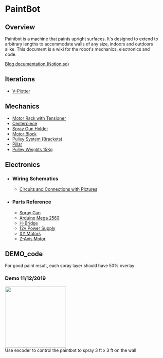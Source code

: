 # PaintBot

## Overview
Paintbot is a machine that paints upright surfaces. It's designed to extend to arbitrary lengths to accommodate walls of any size, indoors and outdoors alike. This document is a wiki for the robot's mechanics, electronics and code.

[Blog documentation (Notion.so)](https://www.notion.so/Paint-Bot-9628c4905eeb4714969bc28a3e177a94)

## Iterations
  * [V-Plotter](https://github.com/UniKlo/PaintBot/tree/master/Iterations/V-Plotter)
  
## Mechanics
  * [Motor Rack with Tensioner](https://github.com/UniKlo/PaintBot/tree/master/Mechanics/MotorRack)
  * [Centerpiece](https://github.com/UniKlo/PaintBot/tree/master/Mechanics/Centerpiece)
  * [Spray Gun Holder](https://github.com/UniKlo/PaintBot/tree/master/Mechanics/SprayGunHolder)
  * [Motor Block](https://github.com/UniKlo/PaintBot/tree/master/Mechanics/MotorBlock)
  * [Pulley System (Brackets)](https://github.com/UniKlo/PaintBot/tree/master/Mechanics/PulleySystem)
  * [Pillar](https://github.com/UniKlo/PaintBot/tree/master/Mechanics/Pillar)
  * [Pulley Weights 15Kg](https://github.com/UniKlo/PaintBot/tree/master/Mechanics/PulleyWeights)

## Electronics
  - ### Wiring Schematics
    * [Circuits and Connections with Pictures](https://github.com/UniKlo/PaintBot/tree/master/Electronics/Wiring)
  
  - ###  Parts Reference
    * [Spray Gun](https://github.com/UniKlo/PaintBot/tree/master/Electronics/Parts/SprayGun)
    * [Arduino Mega 2560](https://github.com/UniKlo/PaintBot/tree/master/Electronics/Parts/Arduino)
    * [H-Bridge](https://github.com/UniKlo/PaintBot/tree/master/Electronics/Parts/H-Bridge)
    * [12v Power Supply](https://github.com/UniKlo/PaintBot/tree/master/Electronics/Parts/PowerSupply)
    * [XY Motors](https://github.com/UniKlo/PaintBot/tree/master/Electronics/Parts/XYMotors)
    * [Z-Axis Motor](https://github.com/UniKlo/PaintBot/tree/master/Electronics/Parts/Z-AxisMotor)

## DEMO_code

For good paint result, each spray layer should have 50% overlay <br/>
### Demo 11/12/2019 <br/>
[<img src="https://imgur.com/UIRjAdK.jpg" width="200">](https://s3.us-west-2.amazonaws.com/secure.notion-static.com/7d0dce7c-0327-4c29-8f80-19949124757a/A6B893AF-5B91-4EBE-B7AC-E00EC5459D5E.mp4?X-Amz-Algorithm=AWS4-HMAC-SHA256&X-Amz-Credential=ASIAT73L2G45CFZBT5XP%2F20191115%2Fus-west-2%2Fs3%2Faws4_request&X-Amz-Date=20191115T082712Z&X-Amz-Expires=86400&X-Amz-Security-Token=IQoJb3JpZ2luX2VjEDAaCXVzLXdlc3QtMiJGMEQCIAUO7B%2B5k17YGmQs1PXu%2BkSPHHJxscoJCVqCYNmg5vyaAiAd9%2B4hUmrIms3INPAjYfIx1CZvNfKom%2BQYh3wdzwF31irRAghZEAAaDDI3NDU2NzE0OTM3MCIM%2B8fQlbSrENvdzQesKq4CU5k1G%2FL%2FBnqNh6bNl2BidvJr4t6VtqUPoQrEuaSDCxDOtIRGV2Tinavso05p84wu78VNNPFE98byosxCIZ%2FFh3y%2BsBW3WCc39rOhWgox5HACxyZF2opOkwe8mxPhTMtiOxFi2PNhofNqMXaVsT0WLj01ag7YY0i2NfPUicUyGyAdWLK3zoty%2BOwg7u2aH9jFu9ITm96Gj1ivigHycevdvP70Iyb%2Fwx3hTVjpvv%2BGsZdUL25BgZBgaKIrD%2FGSshHl6DCFN%2F0qSIcxY4bX0GZLJCS9T4vYf29xovZkyclDXoetBDcA%2Ftaar2dxJEq4qwF35XZJ01c5rwgtDKq9LMQQ8SJqUQENCtEHvi%2BgiVrwu8gFtOVkm9xR4E1oSlmLUaFGCHZP8PhxDSBjBdl%2F5hkwj7O57gU6zwJPRRSXc0t3XNzGKtIhUWtL%2BIigonfDcSIut%2F5KoLnBMi2LCVm2OY5YYpyq2ZnJY0IdBbp72bHmGWh2t2eB1F7dV68txRdhtia5mwYqWXujsCvmLiLI3Fukam5i9HdcSnsZZGXp3OClDx0MLQv1uA3UY3QmqqEUlzLKSEos8E2Br33QInjn2gi5ciJqAdmVI9RiUQjSqtPUttlq%2Fpev4nS5%2FNY5IjLX9jjF0FbIhWU%2F0b%2BX5MW5Vl3rX9C8u72i75%2BF52OTYpDuLWo4%2BjFlOxLw9kpxxtxePI65zF6oBGlWmJL0mM%2BoCnwpbFt%2FBo5BD18lNlxNeBRGbGxTjvPFpykGldnPROfL550Aw9WTl61oa7sFszrFHqm2PxM%2BI8%2B4VRiyKIF4iFYtFaUPVr6vCBK9qsc3K3vfl3tlpWD%2BINBk227ceGELarSZ%2B9m5uMG6ug%3D%3D&X-Amz-Signature=e8210ff572d41ac41e3a4d45dd7b0e9ea9be742d2cf8a51b6ef6d667bda4f8f6&X-Amz-SignedHeaders=host&response-content-disposition=filename%20%3D%22A6B893AF-5B91-4EBE-B7AC-E00EC5459D5E.mp4%22 "Paint Bot")<br/>
Use encoder to control the paintbot to spray 3 ft x 3 ft on the wall
